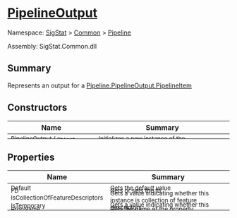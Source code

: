# [PipelineOutput](./PipelineOutput.md)

Namespace: [SigStat]() > [Common](./../README.md) > [Pipeline](./README.md)

Assembly: SigStat.Common.dll

## Summary
Represents an output for a [Pipeline.PipelineOutput.PipelineItem](https://github.com/hargitomi97/sigstat/blob/master/docs/md/.md)

## Constructors

| Name | Summary | 
| --- | --- | 
| <sub>PipelineOutput ( [`Object`](https://docs.microsoft.com/en-us/dotnet/api/System.Object), [`PropertyInfo`](https://docs.microsoft.com/en-us/dotnet/api/System.Reflection.PropertyInfo) )</sub><div style="margin: -28px 0px 0px 0px;"><img width=200/>  | <sub>Initializes a new instance of the [Pipeline.PipelineOutput](https://github.com/hargitomi97/sigstat/blob/master/docs/md/SigStat/Common/Pipeline/PipelineOutput.md) class.</sub><div style="margin: -28px 0px 0px 0px;"><img width=200/>  | <br>


## Properties

| Name | Summary | 
| --- | --- | 
| <sub>Default</sub><div style="margin: -28px 0px 0px 0px;"><img width=200/>  | <sub>Gets the default value</sub><div style="margin: -28px 0px 0px 0px;"><img width=200/>  | <br>
| <sub>FD</sub><div style="margin: -28px 0px 0px 0px;"><img width=200/>  | <sub>Gets or sets the fd.</sub><div style="margin: -28px 0px 0px 0px;"><img width=200/>  | <br>
| <sub>IsCollectionOfFeatureDescriptors</sub><div style="margin: -28px 0px 0px 0px;"><img width=200/>  | <sub>Gets a value indicating whether this instance is collection of feature descriptors.</sub><div style="margin: -28px 0px 0px 0px;"><img width=200/>  | <br>
| <sub>IsTemporary</sub><div style="margin: -28px 0px 0px 0px;"><img width=200/>  | <sub>Gets a value indicating whether this instance is temporary.</sub><div style="margin: -28px 0px 0px 0px;"><img width=200/>  | <br>
| <sub>PropName</sub><div style="margin: -28px 0px 0px 0px;"><img width=200/>  | <sub>Gets the name of the property.</sub><div style="margin: -28px 0px 0px 0px;"><img width=200/>  | <br>
| <sub>Type</sub><div style="margin: -28px 0px 0px 0px;"><img width=200/>  | <sub>Gets the type of the property</sub><div style="margin: -28px 0px 0px 0px;"><img width=200/>  | <br>


